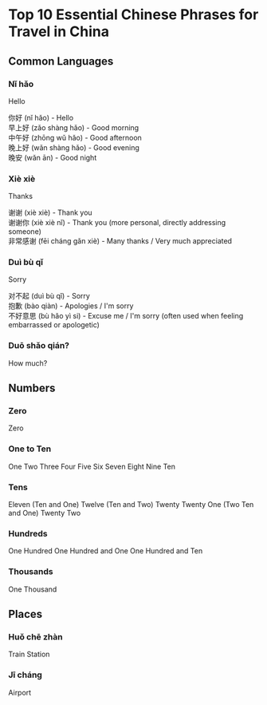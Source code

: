 # Top 10 Essential Chinese Phrases for Travel in China

## Common Languages

### Nǐ hǎo

<Chinese word="你好">
Hello
</Chinese>

<Speech>你好</Speech> (nǐ hǎo) - Hello<br/>
<Speech>早上好</Speech> (zǎo shàng hǎo) - Good morning<br/>
<Speech>中午好</Speech> (zhōng wǔ hǎo) - Good afternoon<br/>
<Speech>晚上好</Speech> (wǎn shàng hǎo) - Good evening<br/>
<Speech>晚安</Speech> (wǎn ān) - Good night

### Xiè xiè

<Chinese word="谢谢">
Thanks
</Chinese>

<Speech>谢谢</Speech> (xiè xiè) - Thank you<br/>
<Speech>谢谢你</Speech> (xiè xiè nǐ) - Thank you (more personal, directly addressing someone)<br/>
<Speech>非常感谢</Speech> (fēi cháng gǎn xiè) - Many thanks / Very much appreciated<br/>

### Duì bù qǐ

<Chinese word="对不起">
Sorry
</Chinese>

<Speech>对不起</Speech> (duì bù qǐ) - Sorry<br/>
<Speech>抱歉</Speech> (bào qiàn) - Apologies / I'm sorry<br/>
<Speech>不好意思</Speech> (bù hǎo yì si) - Excuse me / I'm sorry (often used when feeling embarrassed or apologetic)

### Duō shǎo qián?

<Chinese word="多少钱">
How much?
</Chinese>

## Numbers

### Zero

<Chinese word="零">
Zero
</Chinese>

### One to Ten

<Chinese word="一二三四五">
One Two Three Four Five
</Chinese>

<Chinese word="六七八九十">
Six Seven Eight Nine Ten
</Chinese>

### Tens

<Chinese word="十一">
Eleven (Ten and One)
</Chinese>

<Chinese word="十二">
Twelve (Ten and Two)
</Chinese>

<Chinese word="二十">
Twenty
</Chinese>

<Chinese word="二十一">
Twenty One (Two Ten and One)
</Chinese>

<Chinese word="二十二">
Twenty Two
</Chinese>

### Hundreds

<Chinese word="一百">
One Hundred
</Chinese>

<Chinese word="一百零一">
One Hundred and One
</Chinese>

<Chinese word="一百一十">
One Hundred and Ten
</Chinese>

### Thousands

<Chinese word="一千">
One Thousand
</Chinese>

## Places

### Huǒ chē zhàn

<Chinese word="火车站">
Train Station
</Chinese>

### Jī cháng

<Chinese word="机场">
Airport
</Chinese>
